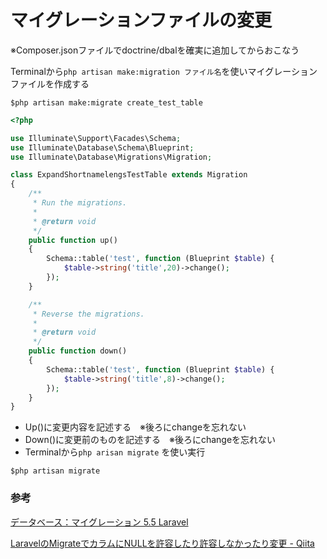# マイグレーションファイルの変更

※Composer.jsonファイルでdoctrine/dbalを確実に追加してからおこなう

Terminalから`php artisan make:migration ファイル名`を使いマイグレーションファイルを作成する
```bash:sample
$php artisan make:migrate create_test_table
```

```php
<?php

use Illuminate\Support\Facades\Schema;
use Illuminate\Database\Schema\Blueprint;
use Illuminate\Database\Migrations\Migration;

class ExpandShortnamelengsTestTable extends Migration
{
    /**
     * Run the migrations.
     *
     * @return void
     */
    public function up()
    {
        Schema::table('test', function (Blueprint $table) {
            $table->string('title',20)->change();
        });
    }

    /**
     * Reverse the migrations.
     *
     * @return void
     */
    public function down()
    {
        Schema::table('test', function (Blueprint $table) {
            $table->string('title',8)->change();
        });
    }
}
```
- Up()に変更内容を記述する　※後ろにchangeを忘れない
- Down()に変更前のものを記述する　※後ろにchangeを忘れない
- Terminalから`php arisan migrate` を使い実行
```bash:sample
$php artisan migrate
```

### 参考
[データベース：マイグレーション 5\.5 Laravel](https://readouble.com/laravel/5.5/ja/migrations.html)

[LaravelのMigrateでカラムにNULLを許容したり許容しなかったり変更 \- Qiita](https://qiita.com/igayamaguchi/items/0a452572b315ab5c8e86)